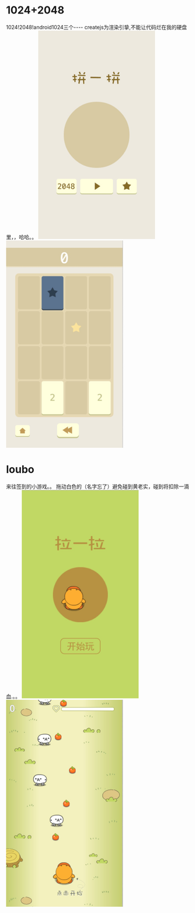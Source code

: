 1024+2048
=====
1024!2048!android1024三个----
createjs为渲染引挚,不能让代码烂在我的硬盘里，，哈哈。。
<img src="https://raw.githubusercontent.com/jljsj33/jljsj/master/src/1024_createjs/images/1213.png" width=320 />&ensp;&ensp;&ensp;&ensp;<img src="https://raw.githubusercontent.com/jljsj33/jljsj/master/src/1024_createjs/images/2.png" width=320 />

loubo
=====
来往签到的小游戏。。
拖动白色的（名字忘了）避免碰到黄老实，碰到将扣除一滴血.。。
<img src="https://raw.githubusercontent.com/jljsj33/jljsj/master/src/luobo/images/23.png" width=320 />&ensp;&ensp;&ensp;&ensp;<img src="https://raw.githubusercontent.com/jljsj33/jljsj/master/src/luobo/images/34.png" width=320 />
